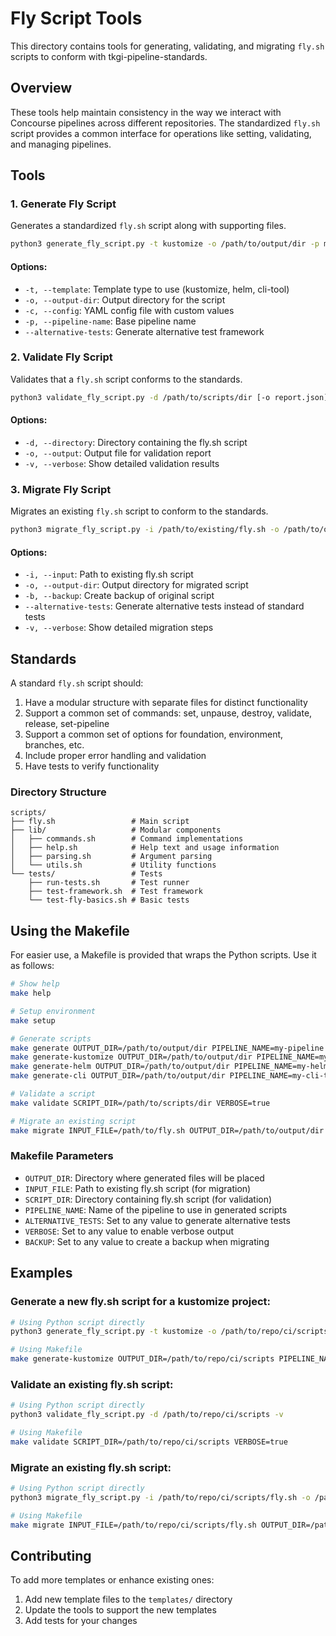 # Fly Script Tools

This directory contains tools for generating, validating, and migrating `fly.sh` scripts to conform with tkgi-pipeline-standards.

## Overview

These tools help maintain consistency in the way we interact with Concourse pipelines across different repositories. The standardized `fly.sh` script provides a common interface for operations like setting, validating, and managing pipelines.

## Tools

### 1. Generate Fly Script

Generates a standardized `fly.sh` script along with supporting files.

```bash
python3 generate_fly_script.py -t kustomize -o /path/to/output/dir -p my-pipeline-name
```

#### Options:
- `-t, --template`: Template type to use (kustomize, helm, cli-tool)
- `-o, --output-dir`: Output directory for the script
- `-c, --config`: YAML config file with custom values
- `-p, --pipeline-name`: Base pipeline name
- `--alternative-tests`: Generate alternative test framework

### 2. Validate Fly Script

Validates that a `fly.sh` script conforms to the standards.

```bash
python3 validate_fly_script.py -d /path/to/scripts/dir [-o report.json] [-v]
```

#### Options:
- `-d, --directory`: Directory containing the fly.sh script
- `-o, --output`: Output file for validation report
- `-v, --verbose`: Show detailed validation results

### 3. Migrate Fly Script

Migrates an existing `fly.sh` script to conform to the standards.

```bash
python3 migrate_fly_script.py -i /path/to/existing/fly.sh -o /path/to/output/dir
```

#### Options:
- `-i, --input`: Path to existing fly.sh script
- `-o, --output-dir`: Output directory for migrated script
- `-b, --backup`: Create backup of original script
- `--alternative-tests`: Generate alternative tests instead of standard tests
- `-v, --verbose`: Show detailed migration steps

## Standards

A standard `fly.sh` script should:

1. Have a modular structure with separate files for distinct functionality
2. Support a common set of commands: set, unpause, destroy, validate, release, set-pipeline
3. Support a common set of options for foundation, environment, branches, etc.
4. Include proper error handling and validation
5. Have tests to verify functionality

### Directory Structure

```
scripts/
├── fly.sh                 # Main script
├── lib/                   # Modular components
│   ├── commands.sh        # Command implementations
│   ├── help.sh            # Help text and usage information
│   ├── parsing.sh         # Argument parsing
│   └── utils.sh           # Utility functions
└── tests/                 # Tests
    ├── run-tests.sh       # Test runner
    ├── test-framework.sh  # Test framework
    └── test-fly-basics.sh # Basic tests
```

## Using the Makefile

For easier use, a Makefile is provided that wraps the Python scripts. Use it as follows:

```bash
# Show help
make help

# Setup environment
make setup

# Generate scripts
make generate OUTPUT_DIR=/path/to/output/dir PIPELINE_NAME=my-pipeline
make generate-kustomize OUTPUT_DIR=/path/to/output/dir PIPELINE_NAME=my-project
make generate-helm OUTPUT_DIR=/path/to/output/dir PIPELINE_NAME=my-helm-chart
make generate-cli OUTPUT_DIR=/path/to/output/dir PIPELINE_NAME=my-cli-tool

# Validate a script
make validate SCRIPT_DIR=/path/to/scripts/dir VERBOSE=true

# Migrate an existing script
make migrate INPUT_FILE=/path/to/fly.sh OUTPUT_DIR=/path/to/output/dir BACKUP=true
```

### Makefile Parameters

- `OUTPUT_DIR`: Directory where generated files will be placed
- `INPUT_FILE`: Path to existing fly.sh script (for migration)
- `SCRIPT_DIR`: Directory containing fly.sh script (for validation)
- `PIPELINE_NAME`: Name of the pipeline to use in generated scripts
- `ALTERNATIVE_TESTS`: Set to any value to generate alternative tests
- `VERBOSE`: Set to any value to enable verbose output
- `BACKUP`: Set to any value to create a backup when migrating

## Examples

### Generate a new fly.sh script for a kustomize project:

```bash
# Using Python script directly
python3 generate_fly_script.py -t kustomize -o /path/to/repo/ci/scripts -p my-k8s-app

# Using Makefile
make generate-kustomize OUTPUT_DIR=/path/to/repo/ci/scripts PIPELINE_NAME=my-k8s-app
```

### Validate an existing fly.sh script:

```bash
# Using Python script directly
python3 validate_fly_script.py -d /path/to/repo/ci/scripts -v

# Using Makefile
make validate SCRIPT_DIR=/path/to/repo/ci/scripts VERBOSE=true
```

### Migrate an existing fly.sh script:

```bash
# Using Python script directly
python3 migrate_fly_script.py -i /path/to/repo/ci/scripts/fly.sh -o /path/to/repo/ci/scripts-new -b --alternative-tests

# Using Makefile
make migrate INPUT_FILE=/path/to/repo/ci/scripts/fly.sh OUTPUT_DIR=/path/to/repo/ci/scripts-new BACKUP=true ALTERNATIVE_TESTS=true
```

## Contributing

To add more templates or enhance existing ones:

1. Add new template files to the `templates/` directory
2. Update the tools to support the new templates
3. Add tests for your changes
